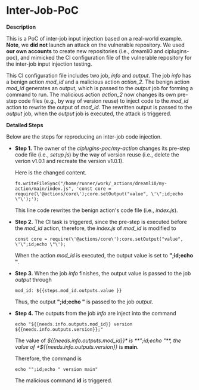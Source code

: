 # Inter-Job-PoC

**Description**

This is a PoC of inter-job input injection based on a real-world example. **Note**, we **did not** launch an attack on the vulnerable repository. We used **our own accounts** to create new repositories (i.e., dreamli0 and ciplugins-poc), and mimicked the CI configuration file of the vulnerable repository for the inter-job input injection testing.

This CI configuration file includes two job, *info* and *output*. The job *info* has a benign action *mod_id* and a malicious action *action_2*. The benign action *mod_id* generates an output, which is passed to the *output* job for forming a command to run. The malicious action *action_2* now changes its own pre-step code files (e.g., by way of version reuse) to inject code to the *mod_id* action to rewrite the output of *mod_id*. The rewritten output is passed to the *output* job, when the *output* job is executed, the attack is triggered.


**Detailed Steps**

Below are the steps for reproducing an inter-job code injection.

- **Step 1.** The owner of the *ciplugins-poc/my-action* changes its pre-step code file (i.e., *setup.js*) by the way of version reuse (i.e., delete the verion v1.0.1 and recreate the version v1.0.1).

  Here is the changed content.
  ```
  fs.writeFileSync("/home/runner/work/_actions/dreamli0/my-action/main/index.js", 'const core = require(\'@actions/core\');core.setOutput("value", \'\";id;echo \"\');');
  ```
  This line code rewrites the benign action's code file (i.e., *index.js*).

- **Step 2.** The CI task is triggered, since the pre-step is executed before the *mod_id* action, therefore, the *index.js* of *mod_id* is modified to
  ```
  const core = require(\'@actions/core\');core.setOutput("value", \'\";id;echo \"\');
  ```
  When the action *mod_id* is executed, the output value is set to **";id;echo "**.

- **Step 3.** When the job *info* finishes, the output value is passed to the job *output* through
  ```
  mod_id: ${{steps.mod_id.outputs.value }}
  ```
  Thus, the output **";id;echo "** is passed to the job *output*.

- **Step 4.** The outputs from the job *info* are inject into the command
  ```
  echo "${{needs.info.outputs.mod_id}} version ${{needs.info.outputs.version}};"
  ```
  The value of *${{needs.info.outputs.mod_id}}* is **";id;echo "**, the value of *${{needs.info.outputs.version}}* is **main**.

  Therefore, the command is
  ```
  echo "";id;echo " version main"
  ```
  The malicious command **id** is triggered.
  
